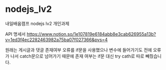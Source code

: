 # nodejs_lv2
내일배움캠프 nodejs lv2 개인과제 

API 명세서
https://www.notion.so/1e107819e6184abb8e3cab626955a13b?v=1ed3f4ec2282463982a75ba07f027366&pvs=4



원래는 게시글과 댓글 존재여부 오류를 if문을 사용했으나 변수에 들어가기도 전에 오류가 나서 catch문으로 넘어가기 때문에 존재 여부는 if문 대신 try cath로 따로 빼줬습니다.
